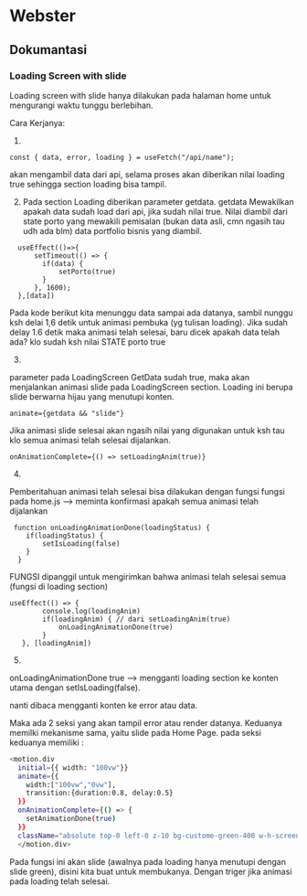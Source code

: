 # Webster

## Dokumantasi

### Loading Screen with slide

Loading screen with slide hanya dilakukan pada halaman home untuk mengurangi waktu tunggu berlebihan.

Cara Kerjanya:

1.

```
const { data, error, loading } = useFetch("/api/name"); 
```

akan mengambil data dari api, selama proses akan diberikan nilai loading true sehingga section loading bisa tampil.

2. Pada section Loading diberikan parameter getdata. getdata Mewakilkan apakah data sudah load dari api, jika sudah nilai true.  Nilai diambil dari state porto yang mewakili pemisalan (bukan data asli, cmn ngasih tau udh ada blm) data portfolio bisnis yang diambil.

```
  useEffect(()=>{
      setTimeout(() => {  
        if(data) {
            setPorto(true)
        } 
      }, 1600);
  },[data])

```

Pada kode berikut kita menunggu data sampai ada datanya, sambil nunggu ksh delai 1,6 detik untuk animasi pembuka (yg tulisan loading). Jika sudah delay 1.6 detik maka animasi telah selesai, baru dicek apakah data telah ada? klo sudah ksh nilai STATE porto true

3.

parameter pada LoadingScreen GetData sudah true, maka akan menjalankan animasi slide pada LoadingScreen section. Loading ini berupa slide berwarna hijau yang menutupi konten.

```
animate={getdata && "slide"}
```

Jika animasi slide selesai akan ngasih nilai  yang digunakan untuk ksh tau klo semua animasi telah selesai dijalankan.

```
onAnimationComplete={() => setLoadingAnim(true)}
```

4.

Pemberitahuan animasi telah selesai bisa dilakukan dengan fungsi
fungsi pada home.js --> meminta konfirmasi apakah semua animasi telah dijalankan

```
 function onLoadingAnimationDone(loadingStatus) {
    if(loadingStatus) {
        setIsLoading(false)
    }
  }
```

FUNGSI dipanggil untuk mengirimkan bahwa animasi telah selesai semua
(fungsi di loading section)
```
useEffect(() => {
        console.log(loadingAnim)
        if(loadingAnim) { // dari setLoadingAnim(true)
            onLoadingAnimationDone(true)
        }
   }, [loadingAnim])
```

5. 
onLoadingAnimationDone true --> mengganti loading section ke konten utama dengan setIsLoading(false).

nanti dibaca mengganti konten ke error atau data.

Maka ada 2 seksi yang akan tampil error atau render datanya. Keduanya memilki mekanisme sama, yaitu slide pada Home Page.
pada seksi keduanya memiliki : 

```bash
<motion.div
  initial={{ width: "100vw"}}
  animate={{
    width:["100vw","0vw"],
    transition:{duration:0.8, delay:0.5}
  }}
  onAnimationComplete={() => {
    setAnimationDone(true)
  }}
  className="absolute top-0 left-0 z-10 bg-custome-green-400 w-h-screen">
  </motion.div>
```
Pada fungsi ini akan slide (awalnya pada loading hanya menutupi dengan slide green), disini kita buat untuk membukanya. Dengan triger jika animasi pada loading telah selesai.